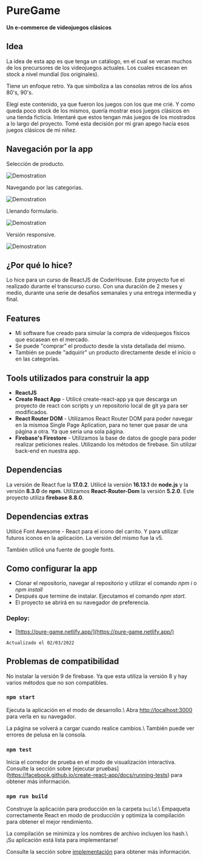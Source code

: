 # PureGame

**Un e-commerce de videojuegos clásicos**

## Idea
La idea de esta app es que tenga un catálogo, en el cual se veran muchos de los precursores de los videojuegos actuales. Los cuales escasean en stock a nivel mundial (los originales). 

Tiene un enfoque retro. Ya que simboliza a las consolas retros de los años 80's, 90's.

Elegí este contenido, ya que fueron los juegos con los que me crié. Y como queda poco stock de los mismos, quería mostrar esos juegos clásicos en una tienda ficticia. Intentaré que estos tengan más juegos de los mostrados a lo largo del proyecto. Tomé esta decisión por mi gran apego hacia esos juegos clásicos de mi niñez.

## Navegación por la app

Selección de producto.

![Demostration](https://i.giphy.com/media/qPKThd36gAH0xllCFJ/giphy.webp)

Navegando por las categorias. 

![Demostration](https://i.giphy.com/media/K0m8W0BV1fh4bcijD6/giphy.webp)

Llenando formulario.

![Demostration](https://i.giphy.com/media/sAkZyrce5pF8A0q1Nh/giphy.webp)

Versión responsive.

![Demostration](https://media.giphy.com/media/42wXQBFjHft0yRtp6S/giphy-downsized-large.gif)


## ¿Por qué lo hice?

Lo hice para un curso de ReactJS de CoderHouse. Este proyecto fue el realizado durante el transcurso curso. Con una duración de 2 meses y medio, durante una serie de desafíos semanales y una entrega intermedia y final.

## Features

- Mi software fue creado para simular la compra de videojuegos físicos que escasean en el mercado. 
- Se puede "comprar" el producto desde la vista detallada del mismo.
- También se puede "adquirir" un producto directamente desde el inicio o en las categorías.

## Tools utilizados para construir la app

- **ReactJS**
- **Create React App** - Utilicé create-react-app ya que descarga un proyecto de react con scripts y un repositorio local de git ya para ser modificados.
- **React Router DOM** - Utilizamos React Router DOM para poder navegar en la mismoa Single Page Aplication, para no tener que pasar de una página a otra. Ya que sería una sola página.
- **Firebase's Firestore** - Utilizamos la base de datos  de google para poder realizar peticiones reales. Utilizando los métodos de firebase. Sin utilizar back-end en nuestra app.

## Dependencias

La versión de React fue la **17.0.2**.
Utilicé la versión **16.13.1** de **node.js** y la versión **8.3.0** de **npm**.
Utilizamos **React-Router-Dom** la versión **5.2.0**.
Este proyecto utiliza **firebase 8.8.0**.

## Dependencias extras

Utilicé Font Awesome - React para el icono del carrito. Y para utilizar futuros iconos en la aplicación. 
La versión del mismo fue la v5.

También utilicé una fuente de google fonts.

## Como configurar la app
- Clonar el repositorio, navegar al repositorio y utilizar el comando *npm i* o *npm install*
- Después que termine de instalar. Ejecutamos el comando *npm start*.
- El proyecto se abrirá en su navegador de preferencia.
### Deploy:

- [https://pure-game.netlify.app/](https://pure-game.netlify.app/)

`Actualizado el 02/03/2022`

## Problemas de compatibilidad

No instalar la versión 9 de firebase. Ya que esta utiliza la versión 8 y hay varios métodos que no son compatibles.

### `npm start`

Ejecuta la aplicación en el modo de desarrollo.\ Abra [http://localhost:3000](http://localhost:3000) para verla en su navegador.

La página se volverá a cargar cuando realice cambios.\ También puede ver errores de pelusa en la consola.

### `npm test`

Inicia el corredor de prueba en el modo de visualización interactiva. Consulte la sección sobre [ejecutar pruebas] (https://facebook.github.io/create-react-app/docs/running-tests) para obtener más información.

### `npm run build`

Construye la aplicación para producción en la carpeta `build`.\ Empaqueta correctamente React en modo de producción y optimiza la compilación para obtener el mejor rendimiento.

La compilación se minimiza y los nombres de archivo incluyen los hash.\ ¡Su aplicación está lista para implementarse!

Consulte la sección sobre [implementación](https://facebook.github.io/create-react-app/docs/deployment) para obtener más información.